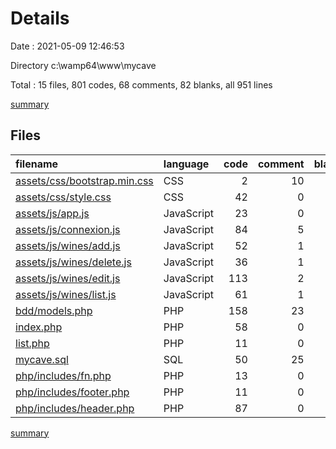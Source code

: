 # Details

Date : 2021-05-09 12:46:53

Directory c:\wamp64\www\mycave

Total : 15 files,  801 codes, 68 comments, 82 blanks, all 951 lines

[summary](results.md)

## Files
| filename | language | code | comment | blank | total |
| :--- | :--- | ---: | ---: | ---: | ---: |
| [assets/css/bootstrap.min.css](/assets/css/bootstrap.min.css) | CSS | 2 | 10 | 0 | 12 |
| [assets/css/style.css](/assets/css/style.css) | CSS | 42 | 0 | 1 | 43 |
| [assets/js/app.js](/assets/js/app.js) | JavaScript | 23 | 0 | 3 | 26 |
| [assets/js/connexion.js](/assets/js/connexion.js) | JavaScript | 84 | 5 | 8 | 97 |
| [assets/js/wines/add.js](/assets/js/wines/add.js) | JavaScript | 52 | 1 | 3 | 56 |
| [assets/js/wines/delete.js](/assets/js/wines/delete.js) | JavaScript | 36 | 1 | 2 | 39 |
| [assets/js/wines/edit.js](/assets/js/wines/edit.js) | JavaScript | 113 | 2 | 5 | 120 |
| [assets/js/wines/list.js](/assets/js/wines/list.js) | JavaScript | 61 | 1 | 4 | 66 |
| [bdd/models.php](/bdd/models.php) | PHP | 158 | 23 | 21 | 202 |
| [index.php](/index.php) | PHP | 58 | 0 | 5 | 63 |
| [list.php](/list.php) | PHP | 11 | 0 | 1 | 12 |
| [mycave.sql](/mycave.sql) | SQL | 50 | 25 | 16 | 91 |
| [php/includes/fn.php](/php/includes/fn.php) | PHP | 13 | 0 | 2 | 15 |
| [php/includes/footer.php](/php/includes/footer.php) | PHP | 11 | 0 | 4 | 15 |
| [php/includes/header.php](/php/includes/header.php) | PHP | 87 | 0 | 7 | 94 |

[summary](results.md)